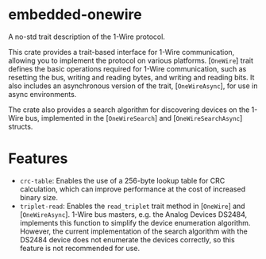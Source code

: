 # embedded-onewire
A no-std trait description of the 1-Wire protocol.

This crate provides a trait-based interface for 1-Wire communication, allowing you to implement the protocol on various platforms.
[`OneWire`] trait defines the basic operations required for 1-Wire communication, such as resetting the bus, writing and reading bytes, and writing and reading bits.
It also includes an asynchronous version of the trait, [`OneWireAsync`], for use in async environments.

The crate also provides a search algorithm for discovering devices on the 1-Wire bus, implemented in the [`OneWireSearch`] and [`OneWireSearchAsync`] structs.

# Features
- `crc-table`: Enables the use of a 256-byte lookup table for CRC calculation, which can improve performance at the cost of increased binary size.
- `triplet-read`: Enables the `read_triplet` trait method in [`OneWire`] and [`OneWireAsync`]. 1-Wire bus masters, e.g. the Analog Devices DS2484, implements this function to simplify the device enumeration algorithm. However, the current implementation of the search algorithm with the DS2484 device does not enumerate the devices correctly, so this feature is not recommended for use.